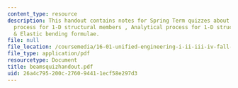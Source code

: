 ```yaml
---
content_type: resource
description: This handout contains notes for Spring Term quizzes about Basic modeling
  process for 1-D structural members , Analytical process for 1-D structural members
  & Elastic bending formulae.
file: null
file_location: /coursemedia/16-01-unified-engineering-i-ii-iii-iv-fall-2005-spring-2006/26a4c795200c276094411ecf58e297d3_beamsquizhandout.pdf
file_type: application/pdf
resourcetype: Document
title: beamsquizhandout.pdf
uid: 26a4c795-200c-2760-9441-1ecf58e297d3
---
```

